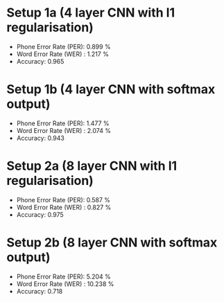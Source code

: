 # Setup 1a (4 layer CNN with l1 regularisation)
* Phone Error Rate (PER): 0.899 %
* Word Error Rate (WER) : 1.217 %
* Accuracy: 0.965

# Setup 1b (4 layer CNN with softmax output)
* Phone Error Rate (PER): 1.477 %
* Word Error Rate (WER) : 2.074 %
* Accuracy: 0.943

# Setup 2a (8 layer CNN with l1 regularisation)
* Phone Error Rate (PER): 0.587 %
* Word Error Rate (WER) : 0.827 %
* Accuracy: 0.975

# Setup 2b (8 layer CNN with softmax output)
* Phone Error Rate (PER): 5.204 %
* Word Error Rate (WER) : 10.238 %
* Accuracy: 0.718
